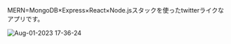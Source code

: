MERN=MongoDB×Express×React×Node.jsスタックを使ったtwitterライクなアプリです。

![Aug-01-2023 17-36-24](https://github.com/isobe-h/mern-sns/assets/27657453/7aaf39da-21a2-47fe-949d-f755c600b6a9)
